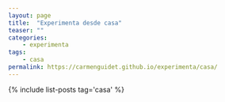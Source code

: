 ```yaml
---
layout: page
title:  "Experimenta desde casa"
teaser: ""
categories:
    - experimenta
tags:
    - casa
permalink: https://carmenguidet.github.io/experimenta/casa/
---
```

{% include list-posts tag='casa' %}